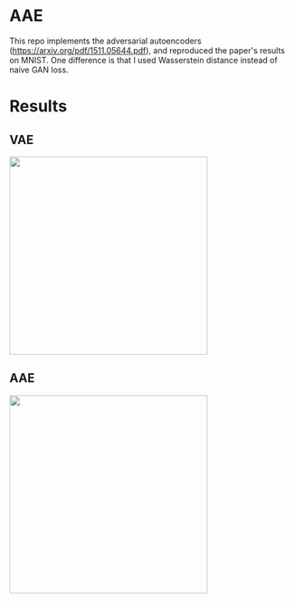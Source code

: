 # AAE
This repo implements the adversarial autoencoders (https://arxiv.org/pdf/1511.05644.pdf), and reproduced the paper's results on MNIST. One difference is that I used Wasserstein distance instead of naive GAN loss.

# Results
## VAE
<img src="https://github.com/qq456cvb/AAE/blob/master/vae.png?raw=true" width="350">

## AAE
<img src="https://github.com/qq456cvb/AAE/blob/master/aae.png?raw=true" width="350">
